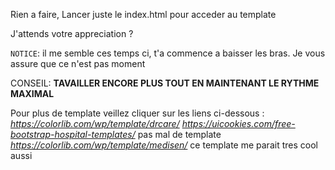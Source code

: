 Rien a faire, Lancer juste le index.html pour acceder au template 

J'attends votre appreciation ? 

`NOTICE`: il me semble ces temps ci, t'a commence a baisser les bras. Je vous assure que ce n'est pas moment

CONSEIL: **TAVAILLER ENCORE PLUS TOUT EN MAINTENANT LE RYTHME MAXIMAL** 

Pour plus de template veillez cliquer sur les liens ci-dessous
    : _https://colorlib.com/wp/template/drcare/_
      _https://uicookies.com/free-bootstrap-hospital-templates/_ pas mal de template
      _https://colorlib.com/wp/template/medisen/_ ce template me parait tres cool aussi